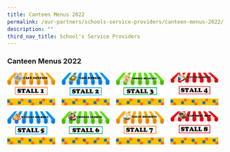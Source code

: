 ```yaml
---
title: Canteen Menus 2022
permalink: /our-partners/schools-service-providers/canteen-menus-2022/
description: ""
third_nav_title: School's Service Providers
---
```

### **Canteen Menus 2022**

<p><a href="webhere">
<img src="/images/stall1.jpg" style="width:22%;margin-right:15px;" align = "left">
</a></p>

<p><a href="webhere">
<img src="/images/stall2.jpg" style="width:22%;margin-right:15px;" align = "left">
</a></p>

<p><a href="webhere">
<img src="/images/stall3.jpg" style="width:22%;margin-right:15px;" align = "left">
</a></p>

<p><a href="webhere">
<img src="/images/stall4.jpg" style="width:22%;margin-right:15px;" align = "left">
</a></p>

<br clear="left">

<p><a href="webhere">
<img src="/images/stall5.jpg" style="width:22%;margin-right:15px;" align = "left">
</a></p>

<p><a href="webhere">
<img src="/images/stall6.jpg" style="width:22%;margin-right:15px;" align = "left">
</a></p>

<p><a href="webhere">
<img src="/images/stall7.jpg" style="width:22%;margin-right:15px;" align = "left">
</a></p>

<p><a href="webhere">
<img src="/images/stall8.jpg" style="width:22%;margin-right:15px;" align = "left">
</a></p>

<br clear="left">
